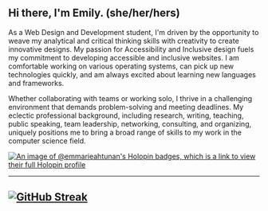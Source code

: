 
## Hi there, I'm Emily. (she/her/hers)
<!------
<a href="https://gitpod.io/#<your-repository-url>">
  <img
    src="https://img.shields.io/badge/Contribute%20with-Gitpod-908a85?logo=gitpod"
    alt="Contribute with Gitpod"
  />
</a> 
--------->

As a Web Design and Development student, I'm driven by the opportunity to weave my analytical and critical thinking skills with creativity to create innovative designs. My passion for Accessibility and Inclusive design fuels my commitment to developing accessible and inclusive websites. I am comfortable working on various operating systems, can pick up new technologies quickly, and am always excited about learning new languages and frameworks.

Whether collaborating with teams or working solo, I thrive in a challenging environment that demands problem-solving and meeting deadlines. My eclectic professional background, including research, writing, teaching, public speaking, team leadership, networking, consulting, and organizing, uniquely positions me to bring a broad range of skills to my work in the computer science field.

[![An image of @emmarieahtunan's Holopin badges, which is a link to view their full Holopin profile](https://holopin.me/emmarieahtunan)](https://holopin.io/@emmarieahtunan)

---
[![GitHub Streak](http://github-readme-streak-stats.herokuapp.com?user=emmarie-ahtunan&theme=modern-lilac2)](https://git.io/streak-stats)
---
<!--![](http://github-profile-summary-cards.vercel.app/api/cards/profile-details?username=Emmarie-Ahtunan&theme=midnight_purple)
---
<!-- ![My Profile Summary Card](http://github-profile-summary-cards.vercel.app/api/cards/repos-per-language?username=Emmarie-Ahtunan&theme=midnight_purple) ![](http://github-profile-summary-cards.vercel.app/api/cards/stats?username=Emmarie-Ahtunan&theme=midnight_purple) ![](http://github-profile-summary-cards.vercel.app/api/cards/most-commit-language?username=Emmarie-Ahtunan&theme=midnight_purple)
---





<!--
### Ali-Octo-Gator-Cat, my GitHub alter-ego. 
![octocat-1672069611417](https://user-images.githubusercontent.com/86572370/211231131-df3438fa-fbd0-477e-8516-af06e9a53e7e.png)
[![Anurag's GitHub stats](https://github-readme-stats.vercel.app/api?username=Emmarie-Ahtunan)](https://github.com/anuraghazra/github-readme-stats)

![My profile visitor count](https://komarev.com/ghpvc/?username=Emmarie-Ahtunan&style=plastic&color=blueviolet)
<!--
**Emmarie-Ahtunan/Emmarie-Ahtunan** is a ✨ _special_ ✨ repository because its `README.md` (this file) appears on your GitHub profile.

Here are some ideas to get you started:

- 🔭 I’m currently working on ...
- 🌱 I’m currently learning ...
- 👯 I’m looking to collaborate on ...
- 🤔 I’m looking for help with ...
- 💬 Ask me about ...
- 📫 How to reach me: ...
- 😄 Pronouns: ...
- ⚡ Fun fact: ...
<div data-iframe-width="150" data-iframe-height="270" data-share-badge-id="65f10bb8-b69a-488d-8555-e70ade0c2b5b" data-share-badge-host="https://www.credly.com"></div><script type="text/javascript" async src="//cdn.credly.com/assets/utilities/embed.js"></script>
-->
